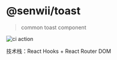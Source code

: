# @senwii/toast
> common toast component

![ci action](https://github.com/senwii/toast/workflows/ci/badge.svg)


技术栈：React Hooks + React Router DOM

